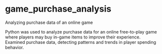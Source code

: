 # game_purchase_analysis
Analyzing purchase data of an online game 

Python was used to analyze purchase data for an online free-to-play game where players may buy in-game items to improve their experience. Examined purchase data, detecting patterns and trends in player spending behavior.



